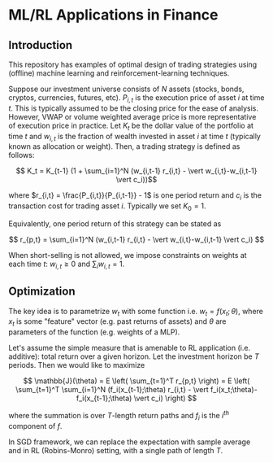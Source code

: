 # ML/RL Applications in Finance

## Introduction
This repository has examples of optimal design of trading strategies using (offline) machine learning and reinforcement-learning techniques.

Suppose our investment universe consists of $N$ assets (stocks, bonds, cryptos, currencies, futures, etc). $P_{i,t}$ is the execution price of asset $i$ at time $t$. This is typically assumed to be the closing price for the ease of analysis. However, VWAP or volume weighted average price is more representative of execution price in practice. Let $K_t$ be the dollar value of the portfolio at time $t$ and $w_{i,t}$ is the fraction of wealth invested in asset $i$ at time $t$ (typically known as allocation or weight). Then, a trading strategy is defined as follows:

$$ K_t = K_{t-1} (1 + \sum_{i=1}^N (w_{i,t-1} r_{i,t} - \vert w_{i,t}-w_{i,t-1} \vert c_i))$$

where $r_{i,t} = \frac{P_{i,t}}{P_{i,t-1}} - 1$ is one period return and $c_i$ is the transaction cost for trading asset $i$. Typically we set $K_0=1$.

Equivalently, one period return of this strategy can be stated as

$$ r_{p,t} = \sum_{i=1}^N (w_{i,t-1} r_{i,t} - \vert w_{i,t}-w_{i,t-1} \vert c_i) $$

When short-selling is not allowed, we impose constraints on weights at each time $t$: $w_{i,t}\geq 0$ and $\sum_i w_{i,t} = 1$.

## Optimization
The key idea is to parametrize $w_t$ with some function i.e. $w_t = f(x_t; \theta)$, where $x_t$ is some "feature" vector (e.g. past returns of assets) and $\theta$ are parameters of the function (e.g. weights of a MLP).

Let's assume the simple measure that is amenable to RL application (i.e. additive): total return over a given horizon. Let the investment horizon be $T$ periods. Then we would like to maximize

$$ \mathbb{J}(\theta) = E \left( \sum_{t=1}^T r_{p,t} \right) = E \left( \sum_{t=1}^T \sum_{i=1}^N (f_i(x_{t-1};\theta) r_{i,t} - \vert f_i(x_t;\theta)-f_i(x_{t-1};\theta) \vert c_i) \right) $$

where the summation is over $T$-length return paths and $f_i$ is the $i^{th}$ component of $f$.

In SGD framework, we can replace the expectation with sample average and in RL (Robins-Monro) setting, with a single path of length $T$.
